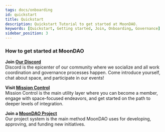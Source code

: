 ```yaml
---
tags: docs/onboarding
id: quickstart
title: Quickstart
description: Quickstart Tutorial to get started at MoonDAO.
keywords: [Quickstart, Getting started, Join, Onboarding, Governance]
sidebar_position: 3
---
```

### How to get started at MoonDAO

**Join [Our Discord](https://moondao.com/discord/)**  
Discord is the epicenter of our community where we socialize and all work coordination and governance processes happen. Come introduce yourself, chat about space, and participate in our events!    

**Visit [Mission Control](https://app.moondao.com/)**  
Mission Control is the main utility layer where you can become a member, engage with space-focused endeavors, and get started on the path to deeper levels of integration.

**Join a [MoonDAO Project](Projects.md)**  
Our project system is the main method MoonDAO uses for developing, approving, and funding new initiatives.